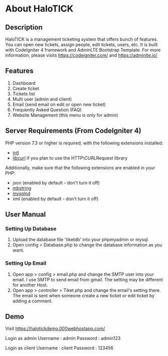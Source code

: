 # About HaloTICK

## Description 
HaloTICK is a management ticketing system that offers bunch of features. You can open new tickets, assign people, edit tickets, users, etc. It is built with CodeIgniter 4 framework and AdminLTE Bootstrap Template. For more information, please visits https://codeigniter.com/ and https://adminlte.io/

## Features
1. Dashboard
2. Create ticket 
3. Tickets list
4. Multi user (admin and client)
5. Email (send email on edit or open new ticket)
6. Frequently Asked Question (FAQ)
7. Website Management (this menu is only for admin)

## Server Requirements (From CodeIgniter 4)

PHP version 7.3 or higher is required, with the following extensions installed:

- [intl](http://php.net/manual/en/intl.requirements.php)
- [libcurl](http://php.net/manual/en/curl.requirements.php) if you plan to use the HTTP\CURLRequest library

Additionally, make sure that the following extensions are enabled in your PHP:

- json (enabled by default - don't turn it off)
- [mbstring](http://php.net/manual/en/mbstring.installation.php)
- [mysqlnd](http://php.net/manual/en/mysqlnd.install.php)
- xml (enabled by default - don't turn it off)

## User Manual 

### Setting Up Database
1. Upload the database file 'tiketdb' into your phpmyadmin or mysql. 
2. Open config > Database.php to change the database information as you want.

### Setting Up Email
1. Open app > config > email.php and change the SMTP user into your email. I use SMTP to send email from gmail. The setting may be different for another Host. 
2. Open app > controller > Tiket.php and change the email's setting there. The email is sent when someone create a new ticket or edit ticket by adding a comment. 

## Demo
Visit https://halotickdemo.000webhostapp.com/ 

Login as admin
Username : admin
Password : admin123

Login as client
Username : client
Password : 123456



